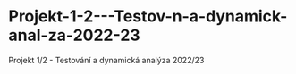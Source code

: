 # Projekt-1-2---Testov-n-a-dynamick-anal-za-2022-23
Projekt 1/2 - Testování a dynamická analýza 2022/23

